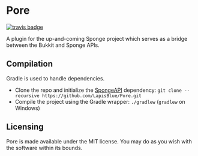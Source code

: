 Pore
=====

[![travis badge](https://travis-ci.org/LapisBlue/Pore.svg)](https://travis-ci.org/LapisBlue/Pore)

A plugin for the up-and-coming Sponge project which serves as a bridge between the Bukkit and Sponge APIs.

Compilation
-----------

Gradle is used to handle dependencies.

- Clone the repo and initialize the [SpongeAPI](https://github.com/SpongePowered/SpongeAPI) dependency: `git clone --recursive https://github.com/LapisBlue/Pore.git`
- Compile the project using the Gradle wrapper: `./gradlew` (`gradlew` on Windows)

Licensing
---------

Pore is made available under the MIT license. You may do as you wish with the software within its bounds.

